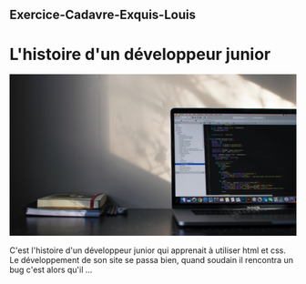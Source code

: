 ## Exercice-Cadavre-Exquis-Louis

# L'histoire d'un développeur junior

![image](emile-perron-xrVDYZRGdw4-unsplash.jpg)

C'est l'histoire d'un développeur junior qui apprenait à utiliser html et css.
Le développement de son site se passa bien, quand soudain il rencontra un bug 
c'est alors qu'il ...
